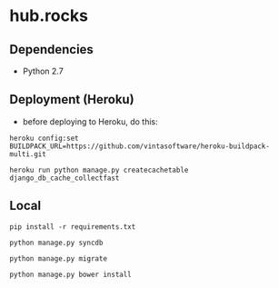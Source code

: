 # hub.rocks

## Dependencies
* Python 2.7

## Deployment (Heroku)
- before deploying to Heroku, do this:

`heroku config:set BUILDPACK_URL=https://github.com/vintasoftware/heroku-buildpack-multi.git`

`heroku run python manage.py createcachetable django_db_cache_collectfast`

## Local
`pip install -r requirements.txt`

`python manage.py syncdb`

`python manage.py migrate`

`python manage.py bower install`
